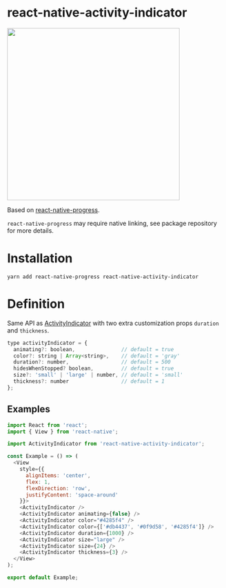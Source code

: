 # react-native-activity-indicator
<img src="https://raw.githubusercontent.com/sonaye/react-native-activity-indicator/master/demo.gif" width="400">

Based on [react-native-progress](https://github.com/oblador/react-native-progress#progresscirclesnail).

`react-native-progress` may require native linking, see package repository for more details.

# Installation
`yarn add react-native-progress react-native-activity-indicator`

# Definition
Same API as [ActivityIndicator](https://facebook.github.io/react-native/docs/activityindicator.html) with two extra customization props `duration` and `thickness`.

```javascript
type activityIndicator = {
  animating?: boolean,               // default = true
  color?: string | Array<string>,    // default = 'gray'
  duration?: number,                 // default = 500
  hidesWhenStopped? boolean,         // default = true
  size?: 'small' | 'large' | number, // default = 'small'
  thickness?: number                 // default = 1
};
```

## Examples
```javascript
import React from 'react';
import { View } from 'react-native';

import ActivityIndicator from 'react-native-activity-indicator';

const Example = () => (
  <View
    style={{
      alignItems: 'center',
      flex: 1,
      flexDirection: 'row',
      justifyContent: 'space-around'
    }}>
    <ActivityIndicator />
    <ActivityIndicator animating={false} />
    <ActivityIndicator color="#4285f4" />
    <ActivityIndicator color={['#db4437', '#0f9d58', '#4285f4']} />
    <ActivityIndicator duration={1000} />
    <ActivityIndicator size="large" />
    <ActivityIndicator size={24} />
    <ActivityIndicator thickness={3} />
  </View>
);

export default Example;
```
